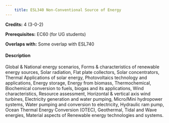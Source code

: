 ```yaml
---
    title: ESL340 Non-Conventional Source of Energy
---
```

**Credits:** 4 (3-0-2)



**Prerequisites:** EC60 (for UG students)

**Overlaps with:** Some overlap with ESL740

#### Description 
Global & National energy scenarios, Forms & characteristics of renewable energy sources, Solar radiation, Flat plate collectors, Solar concentrators, Thermal Applications of solar energy, Photovoltaics technology and applications, Energy storage, Energy from biomass, Thermochemical, Biochemical conversion to fuels, biogas and its applications, Wind characteristics, Resource assessment, Horizontal & vertical axis wind turbines, Electricity generation and water pumping, Micro/Mini hydropower systems, Water pumping and conversion to electricity, Hydraulic ram pump, Ocean Thermal Energy Conversion (OTEC), Geothermal, Tidal and Wave energies, Material aspects of Renewable energy technologies and systems.